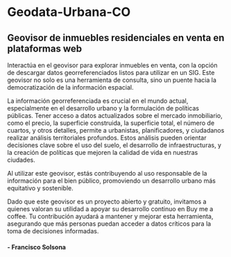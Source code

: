 # Geodata-Urbana-CO
## Geovisor de inmuebles residenciales en venta en plataformas web

Interactúa en el geovisor para explorar inmuebles en venta, con la opción de descargar datos georreferenciados listos para utilizar en un SIG. Este geovisor no solo es una herramienta de consulta, sino un puente hacia la democratización de la información espacial.

La información georreferenciada es crucial en el mundo actual, especialmente en el desarrollo urbano y la formulación de políticas públicas. Tener acceso a datos actualizados sobre el mercado inmobiliario, como el precio, la superficie construida, la superficie total, el número de cuartos, y otros detalles, permite a urbanistas, planificadores, y ciudadanos realizar análisis territoriales profundos. Estos análisis pueden orientar decisiones clave sobre el uso del suelo, el desarrollo de infraestructuras, y la creación de políticas que mejoren la calidad de vida en nuestras ciudades.

Al utilizar este geovisor, estás contribuyendo al uso responsable de la información para el bien público, promoviendo un desarrollo urbano más equitativo y sostenible.

Dado que este geovisor es un proyecto abierto y gratuito, invitamos a quienes valoran su utilidad a apoyar su desarrollo continuo en Buy me a coffee. Tu contribución ayudará a mantener y mejorar esta herramienta, asegurando que más personas puedan acceder a datos críticos para la toma de decisiones informadas.

#### - Francisco Solsona
